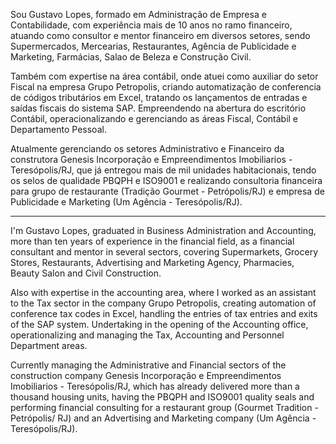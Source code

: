 Sou Gustavo Lopes, formado em Administração de Empresa e Contabilidade, com experiência mais de 10 anos no ramo financeiro, atuando como consultor e mentor financeiro em diversos setores, sendo Supermercados, Mercearias, Restaurantes, Agência de Publicidade e Marketing, Farmácias, Salao de Beleza e Construção Civil.

Também com expertise na área contábil, onde atuei como auxiliar do setor Fiscal na empresa Grupo Petropolis, criando automatização de conferencia de códigos tributários em Excel, tratando os lançamentos de entradas e saídas fiscais do sistema SAP. Empreendendo na abertura do escritório Contábil, operacionalizando e gerenciando as áreas Fiscal, Contábil e Departamento Pessoal.

Atualmente gerenciando os setores Administrativo e Financeiro da construtora Genesis Incorporação e Empreendimentos Imobiliarios - Teresópolis/RJ, que já entregou mais de mil unidades habitacionais, tendo os selos de qualidade PBQPH e ISO9001 e realizando consultoria financeira para grupo de restaurante (Tradição Gourmet - Petrópolis/RJ) e empresa de Publicidade e Marketing (Um Agência - Teresópolis/RJ).

********************************************************************

I'm Gustavo Lopes, graduated in Business Administration and Accounting, more than ten years of experience in the financial field, as a financial consultant and mentor in several sectors, covering Supermarkets, Grocery Stores, Restaurants, Advertising and Marketing Agency, Pharmacies, Beauty Salon and Civil Construction.

Also with expertise in the accounting area, where I worked as an assistant to the Tax sector in the company Grupo Petropolis, creating automation of conference tax codes in Excel, handling the entries of tax entries and exits of the SAP system. Undertaking in the opening of the Accounting office, operationalizing and managing the Tax, Accounting and Personnel Department areas.

Currently managing the Administrative and Financial sectors of the construction company Genesis Incorporação e Empreendimentos Imobiliarios - Teresópolis/RJ, which has already delivered more than a thousand housing units, having the PBQPH and ISO9001 quality seals and performing financial consulting for a restaurant group (Gourmet Tradition - Petrópolis/ RJ) and an Advertising and Marketing company (Um Agência - Teresópolis/RJ).